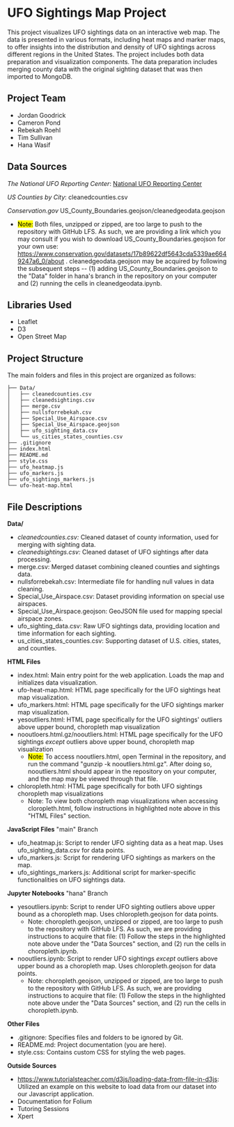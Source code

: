 # UFO Sightings Map Project
This project visualizes UFO sightings data on an interactive web map. The data is presented in various formats, including heat maps and marker maps, to offer insights into the distribution and density of UFO sightings across different regions in the United States. The project includes both data preparation and visualization components.  The data preparation includes merging county data with the original sighting dataset that was then imported to MongoDB.

## Project Team 
- Jordan Goodrick
- Cameron Pond
- Rebekah Roehl
- Tim Sullivan
- Hana Wasif

## Data Sources 

*The National UFO Reporting Center*: [National UFO Reporting Center](https://nuforc.org/)

*US Counties by City*:  cleanedcounties.csv

*Conservation.gov* US_County_Boundaries.geojson/cleanedgeodata.geojson
- <mark>Note:</mark> Both files, unzipped or zipped, are too large to push to the repository with GitHub LFS. As such, we are providing a link which you may consult if you wish to download US_County_Boundaries.geojson for your own use: https://www.conservation.gov/datasets/17b89622df5643cda5339ae6649247a6_0/about . cleanedgeodata.geojson may be acquired by following the subsequent steps -- (1) adding US_County_Boundaries.geojson to the "Data" folder in hana's branch in the repository on your computer and (2) running the cells in cleanedgeodata.ipynb.

## Libraries Used 
- Leaflet
- D3
- Open Street Map



## Project Structure
The main folders and files in this project are organized as follows:

```plaintext
├── Data/
│   ├── cleanedcounties.csv
│   ├── cleanedsightings.csv
│   ├── merge.csv
│   ├── nullsforrebekah.csv
│   ├── Special_Use_Airspace.csv
│   ├── Special_Use_Airspace.geojson
│   ├── ufo_sighting_data.csv
│   └── us_cities_states_counties.csv
├── .gitignore
├── index.html
├── README.md
├── style.css
├── ufo_heatmap.js
├── ufo_markers.js
├── ufo_sightings_markers.js
└── ufo-heat-map.html
```

## File Descriptions
**Data/**
- *cleanedcounties.csv:* Cleaned dataset of county information, used for merging with sighting data.
- *cleanedsightings.csv:* Cleaned dataset of UFO sightings after data processing.
- merge.csv: Merged dataset combining cleaned counties and sightings data.
- nullsforrebekah.csv: Intermediate file for handling null values in data cleaning.
- Special_Use_Airspace.csv: Dataset providing information on special use airspaces.
- Special_Use_Airspace.geojson: GeoJSON file used for mapping special airspace zones.
- ufo_sighting_data.csv: Raw UFO sightings data, providing location and time information for each sighting.
- us_cities_states_counties.csv: Supporting dataset of U.S. cities, states, and counties.

**HTML Files**
- index.html: Main entry point for the web application. Loads the map and initializes data visualization.
- ufo-heat-map.html: HTML page specifically for the UFO sightings heat map visualization.
- ufo_markers.html:  HTML page specifically for the UFO sightings marker map visualization.
- yesoutliers.html: HTML page specifically for the UFO sightings' outliers above upper bound, choropleth map visualization
- nooutloers.html.gz/nooutliers.html: HTML page specifically for the UFO sightings <em>except</em> outliers above upper bound, choropleth map visualization
  - <mark>Note:</mark> To access nooutliers.html, open Terminal in the repository, and run the command "gunzip -k nooutliers.html.gz". After doing so, nooutliers.html should appear in the repository on your computer, and the map may be viewed through that file.
- chloropleth.html: HTML page specifically for both UFO sightings choropleth map visualizations
  - Note: To view both choropleth map visualizations when accessing cloropleth.html, follow instructions in highlighted note above in this "HTML Files" section.

**JavaScript Files**
"main" Branch
- ufo_heatmap.js: Script to render UFO sighting data as a heat map. Uses ufo_sighting_data.csv for data points.
- ufo_markers.js: Script for rendering UFO sightings as markers on the map.
- ufo_sightings_markers.js: Additional script for marker-specific functionalities on UFO sightings data.

**Jupyter Notebooks**
"hana" Branch
- yesoutliers.ipynb: Script to render UFO sighting outliers above upper bound as a choropleth map. Uses chloropleth.geojson for data points.
  - Note: choropleth.geojson, unzipped or zipped, are too large to push to the repository with GitHub LFS. As such, we are providing instructions to acquire that file: (1) Follow the steps in the highlighted note above under the "Data Sources" section, and (2) run the cells in choropleth.ipynb.
- nooutliers.ipynb: Script to render UFO sightings <em>except</em> outliers above upper bound as a choropleth map. Uses chloropleth.geojson for data points.
  - Note: choropleth.geojson, unzipped or zipped, are too large to push to the repository with GitHub LFS. As such, we are providing instructions to acquire that file: (1) Follow the steps in the highlighted note above under the "Data Sources" section, and (2) run the cells in choropleth.ipynb.

**Other Files**
- .gitignore: Specifies files and folders to be ignored by Git.
- README.md: Project documentation (you are here).
- style.css: Contains custom CSS for styling the web pages.

**Outside Sources**
- https://www.tutorialsteacher.com/d3js/loading-data-from-file-in-d3js: Utilized an example on this website to load data from our dataset into our Javascript application.
- Documentation for Folium
- Tutoring Sessions
- Xpert
